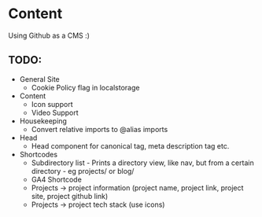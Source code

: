 # Content

Using Github as a CMS :)

## TODO:
* General Site
    * Cookie Policy flag in localstorage
* Content
    * Icon support
    * Video Support
* Housekeeping
    * Convert relative imports to @alias imports
* Head
    * Head component for canonical tag, meta description tag etc.
* Shortcodes
    *  Subdirectory list - Prints a directory view, like nav, but from a certain directory - eg projects/ or blog/
    *  GA4 Shortcode
    *  Projects -> project information (project name, project link, project site, project github link)
    *  Projects -> project tech stack (use icons) 
